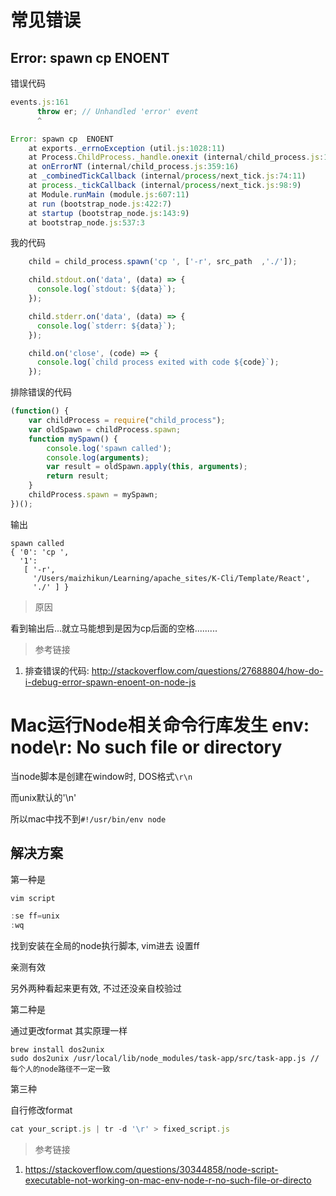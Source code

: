 # 常见错误 

## Error: spawn cp  ENOENT

错误代码

```javascript
events.js:161
      throw er; // Unhandled 'error' event
      ^

Error: spawn cp  ENOENT
    at exports._errnoException (util.js:1028:11)
    at Process.ChildProcess._handle.onexit (internal/child_process.js:193:32)
    at onErrorNT (internal/child_process.js:359:16)
    at _combinedTickCallback (internal/process/next_tick.js:74:11)
    at process._tickCallback (internal/process/next_tick.js:98:9)
    at Module.runMain (module.js:607:11)
    at run (bootstrap_node.js:422:7)
    at startup (bootstrap_node.js:143:9)
    at bootstrap_node.js:537:3
```

我的代码
```javascript
    child = child_process.spawn('cp ', ['-r', src_path  ,'./']);

    child.stdout.on('data', (data) => {
      console.log(`stdout: ${data}`);
    });

    child.stderr.on('data', (data) => {
      console.log(`stderr: ${data}`);
    });

    child.on('close', (code) => {
      console.log(`child process exited with code ${code}`);
    });
```

排除错误的代码

```javascript
(function() {
    var childProcess = require("child_process");
    var oldSpawn = childProcess.spawn;
    function mySpawn() {
        console.log('spawn called');
        console.log(arguments);
        var result = oldSpawn.apply(this, arguments);
        return result;
    }
    childProcess.spawn = mySpawn;
})();
```

输出

```shell
spawn called
{ '0': 'cp ',
  '1':
   [ '-r',
     '/Users/maizhikun/Learning/apache_sites/K-Cli/Template/React',
     './' ] }
```

> 原因

看到输出后...就立马能想到是因为cp后面的空格.........

> 参考链接

1. 排查错误的代码: http://stackoverflow.com/questions/27688804/how-do-i-debug-error-spawn-enoent-on-node-js


# Mac运行Node相关命令行库发生 env: node\r: No such file or directory

当node脚本是创建在window时, DOS格式`\r\n`

而unix默认的'\n'

所以mac中找不到`#!/usr/bin/env node`

## 解决方案

第一种是
```javascript
vim script

:se ff=unix
:wq
```
找到安装在全局的node执行脚本, vim进去 设置ff

亲测有效

另外两种看起来更有效, 不过还没亲自校验过

第二种是

通过更改format 其实原理一样

```shell
brew install dos2unix
sudo dos2unix /usr/local/lib/node_modules/task-app/src/task-app.js //每个人的node路径不一定一致
```

第三种 

自行修改format
```javascript
cat your_script.js | tr -d '\r' > fixed_script.js
```


> 参考链接

1. https://stackoverflow.com/questions/30344858/node-script-executable-not-working-on-mac-env-node-r-no-such-file-or-directo